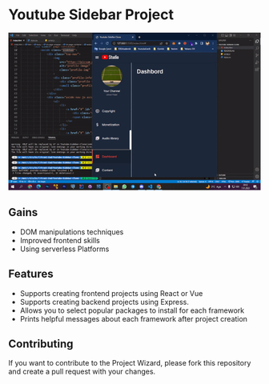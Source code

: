 # Youtube Sidebar Project
![img](img/Yotube-clone.gif)

## Gains
- DOM manipulations techniques
- Improved frontend skills
- Using serverless Platforms

## Features

- Supports creating frontend projects using React or Vue
- Supports creating backend projects using Express.
- Allows you to select popular packages to install for each framework
- Prints helpful messages about each framework after project creation

## Contributing

If you want to contribute to the Project Wizard, please fork this repository and create a pull request with your changes.